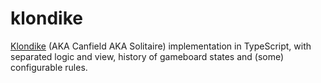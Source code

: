 # klondike

[Klondike](https://en.wikipedia.org/wiki/Klondike_(solitaire)) (AKA Canfield AKA Solitaire) implementation in
TypeScript, with separated logic and view, history of gameboard states and (some) configurable rules.
